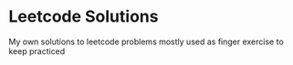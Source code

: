 # Leetcode Solutions 
 My own solutions to leetcode problems mostly used as finger exercise to keep practiced 
